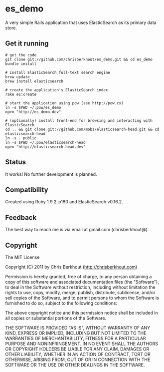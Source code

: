 # es_demo

A very simple Rails application that uses ElasticSearch as its primary data store.

## Get it running

    # get the code
    git clone git://github.com/chrisberkhout/es_demo.git && cd es_demo
    bundle install
    
    # install ElasticSearch full-text search engine
    brew update
    brew install elasticsearch
    
    # create the application's ElasticSearch index
    rake es:create
    
    # start the application using pow (see http://pow.cx)
    ln -s $PWD ~/.pow/es_demo
    open "http://es_demo.dev"
    
    # (optionally) install front-end for browsing and interacting with ElasticSearch
    cd .. && git clone git://github.com/mobz/elasticsearch-head.git && cd elasticsearch-head
    ln -s . public
    ln -s $PWD ~/.pow/elasticsearch-head
    open "http://elasticsearch-head.dev"

## Status

It works! No further development is planned.

## Compatibility

Created using Ruby 1.9.2-p180 and ElasticSearch v0.16.2.

## Feedback

The best way to reach me is via email at gmail.com (chrisberkhout@).

## Copyright

The MIT License

Copyright (C) 2011 by Chris Berkhout (http://chrisberkhout.com)

Permission is hereby granted, free of charge, to any person obtaining a copy
of this software and associated documentation files (the "Software"), to deal
in the Software without restriction, including without limitation the rights
to use, copy, modify, merge, publish, distribute, sublicense, and/or sell
copies of the Software, and to permit persons to whom the Software is
furnished to do so, subject to the following conditions:

The above copyright notice and this permission notice shall be included in
all copies or substantial portions of the Software.

THE SOFTWARE IS PROVIDED "AS IS", WITHOUT WARRANTY OF ANY KIND, EXPRESS OR
IMPLIED, INCLUDING BUT NOT LIMITED TO THE WARRANTIES OF MERCHANTABILITY,
FITNESS FOR A PARTICULAR PURPOSE AND NONINFRINGEMENT. IN NO EVENT SHALL THE
AUTHORS OR COPYRIGHT HOLDERS BE LIABLE FOR ANY CLAIM, DAMAGES OR OTHER
LIABILITY, WHETHER IN AN ACTION OF CONTRACT, TORT OR OTHERWISE, ARISING FROM,
OUT OF OR IN CONNECTION WITH THE SOFTWARE OR THE USE OR OTHER DEALINGS IN
THE SOFTWARE.
